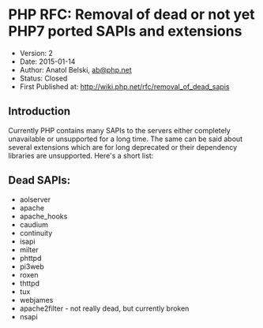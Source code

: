 # PHP RFC: Removal of dead or not yet PHP7 ported SAPIs and extensions
* Version: 2
* Date: 2015-01-14
* Author: Anatol Belski, <ab@php.net>
* Status: Closed
* First Published at: http://wiki.php.net/rfc/removal_of_dead_sapis

## Introduction

Currently PHP contains many SAPIs to the servers either completely unavailable or unsupported for a long time. The same can be said about several extensions which are for long deprecated or their dependency libraries are unsupported. Here's a short list:

## Dead SAPIs:
* aolserver
* apache
* apache_hooks
* caudium
* continuity
* isapi
* milter  
* phttpd
* pi3web
* roxen
* thttpd
* tux
* webjames
* apache2filter - not really dead, but currently broken
* nsapi
